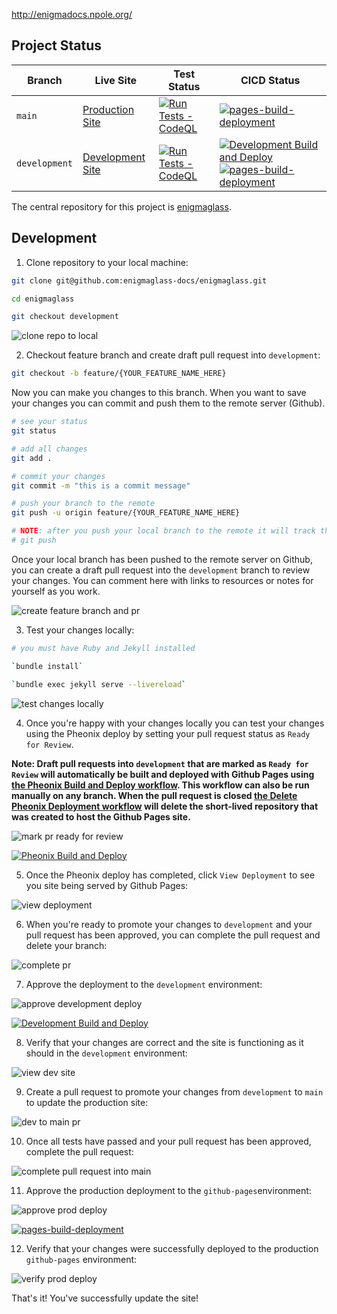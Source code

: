 http://enigmadocs.npole.org/

## Project Status
| Branch | Live Site | Test Status | CICD Status |
| - | - | - | - |
| `main` | [Production Site](https://enigmaglass-docs.github.io/enigmaglass/) | [![Run Tests - CodeQL](https://github.com/enigmaglass-docs/enigmaglass/actions/workflows/codeql.yml/badge.svg?branch=main)](https://github.com/enigmaglass-docs/enigmaglass/actions/workflows/codeql.yml) | [![pages-build-deployment](https://github.com/enigmaglass-docs/enigmaglass/actions/workflows/pages/pages-build-deployment/badge.svg?branch=main)](https://github.com/enigmaglass-docs/enigmaglass/actions/workflows/pages/pages-build-deployment) |
| `development` | [Development Site](https://enigmaglass-docs.github.io/enigmaglass-dev/) | [![Run Tests - CodeQL](https://github.com/enigmaglass-docs/enigmaglass/actions/workflows/codeql.yml/badge.svg?branch=development)](https://github.com/enigmaglass-docs/enigmaglass/actions/workflows/codeql.yml) | [![Development Build and Deploy](https://github.com/enigmaglass-docs/enigmaglass/actions/workflows/deploy-dev.yml/badge.svg?branch=development)](https://github.com/enigmaglass-docs/enigmaglass/actions/workflows/deploy-dev.yml) [![pages-build-deployment](https://github.com/enigmaglass-docs/enigmaglass-dev/actions/workflows/pages/pages-build-deployment/badge.svg?branch=main)](https://github.com/enigmaglass-docs/enigmaglass-dev/actions/workflows/pages/pages-build-deployment)|

The central repository for this project is [enigmaglass](https://github.com/enigmaglass-docs/enigmaglass).

## Development
1. Clone repository to your local machine:

```bash
git clone git@github.com:enigmaglass-docs/enigmaglass.git

cd enigmaglass

git checkout development
```

![clone repo to local](https://github.com/enigmaglass-docs/.github/blob/main/profile//assets/gif/clone-repo-checkout-development.gif)

2. Checkout feature branch and create draft pull request into `development`:

```bash
git checkout -b feature/{YOUR_FEATURE_NAME_HERE}
```

Now you can make you changes to this branch. When you want to save your changes you can commit and push them to the remote server (Github).

```bash
# see your status
git status

# add all changes
git add .

# commit your changes
git commit -m "this is a commit message"

# push your branch to the remote
git push -u origin feature/{YOUR_FEATURE_NAME_HERE}

# NOTE: after you push your local branch to the remote it will track the remote, so you can just run
# git push
```

Once your local branch has been pushed to the remote server on Github, you can create a draft pull request into the `development` branch to review your changes. You can comment here with links to resources or notes for yourself as you work.

![create feature branch and pr](https://github.com/enigmaglass-docs/.github/blob/main/profile/assets/gif/create-feature-branch-and-pr.gif)

3. Test your changes locally:

```bash
# you must have Ruby and Jekyll installed

`bundle install`

`bundle exec jekyll serve --livereload`
```

![test changes locally](https://github.com/enigmaglass-docs/.github/blob/main/profile/assets/gif/test-changes-locally.gif)

4. Once you're happy with your changes locally you can test your changes using the Pheonix deploy by setting your pull request status as `Ready for Review`.

**Note: Draft pull requests into `development` that are marked as `Ready for Review` will automatically be built and deployed with Github Pages using [the Pheonix Build and Deploy workflow](https://github.com/enigmaglass-docs/enigmaglass/actions/workflows/deploy-pr.yml). This workflow can also be run manually on any branch. When the pull request is closed [the Delete Pheonix Deployment workflow](https://github.com/enigmaglass-docs/enigmaglass/actions/workflows/delete-deploy-pr.yml) will delete the short-lived repository that was created to host the Github Pages site.**

![mark pr ready for review](https://github.com/enigmaglass-docs/.github/blob/main/profile/assets/gif/mark-pr-ready-start-pheonix-deploy.gif)

[![Pheonix Build and Deploy](https://github.com/enigmaglass-docs/enigmaglass/actions/workflows/deploy-pr.yml/badge.svg)](https://github.com/enigmaglass-docs/enigmaglass/actions/workflows/deploy-pr.yml)

5. Once the Pheonix deploy has completed, click `View Deployment` to see you site being served by Github Pages:

![view deployment](https://github.com/enigmaglass-docs/.github/blob/main/profile/assets/gif/view-deployment.gif)

6. When you're ready to promote your changes to `development` and your pull request has been approved, you can complete the pull request and delete your branch:

![complete pr](https://github.com/enigmaglass-docs/.github/blob/main/profile/assets/gif/merge-feature-branch-develop.gif)

7. Approve the deployment to the `development` environment:

![approve development deploy](https://github.com/enigmaglass-docs/.github/blob/main/profile/assets/gif/approve-development-deploy.gif)

[![Development Build and Deploy](https://github.com/enigmaglass-docs/enigmaglass/actions/workflows/deploy-dev.yml/badge.svg?branch=development)](https://github.com/enigmaglass-docs/enigmaglass/actions/workflows/deploy-dev.yml)

8. Verify that your changes are correct and the site is functioning as it should in the `development` environment:

![view dev site](https://github.com/enigmaglass-docs/.github/blob/main/profile/assets/gif/view-dev-site.gif)

9. Create a pull request to promote your changes from `development` to `main` to update the production site:

![dev to main pr](https://github.com/enigmaglass-docs/.github/blob/main/profile/assets/gif/dev-to-main-pr.gif)

10. Once all tests have passed and your pull request has been approved, complete the pull request:

![complete pull request into main](https://github.com/enigmaglass-docs/.github/blob/main/profile/assets/gif/complete-pull-request-into-main.gif)

11. Approve the production deployment to the `github-pages`environment:

![approve prod deploy](https://github.com/enigmaglass-docs/.github/blob/main/profile/assets/gif/approve-prod-deploy.gif)

[![pages-build-deployment](https://github.com/enigmaglass-docs/enigmaglass/actions/workflows/pages/pages-build-deployment/badge.svg)](https://github.com/enigmaglass-docs/enigmaglass/actions/workflows/pages/pages-build-deployment)

12. Verify that your changes were successfully deployed to the production `github-pages` environment:

![verify prod deploy](https://github.com/enigmaglass-docs/.github/blob/main/profile/assets/gif/verify-prod-deploy.gif)

That's it! You've successfully update the site!
